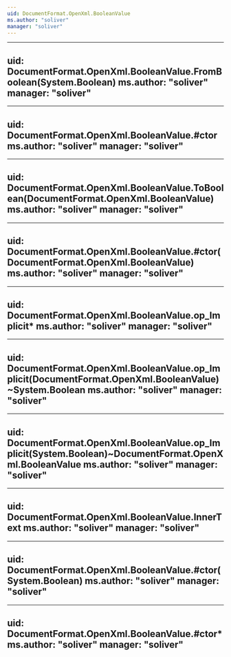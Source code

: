 ```yaml
---
uid: DocumentFormat.OpenXml.BooleanValue
ms.author: "soliver"
manager: "soliver"
---
```


---
uid: DocumentFormat.OpenXml.BooleanValue.FromBoolean(System.Boolean)
ms.author: "soliver"
manager: "soliver"
---

---
uid: DocumentFormat.OpenXml.BooleanValue.#ctor
ms.author: "soliver"
manager: "soliver"
---

---
uid: DocumentFormat.OpenXml.BooleanValue.ToBoolean(DocumentFormat.OpenXml.BooleanValue)
ms.author: "soliver"
manager: "soliver"
---

---
uid: DocumentFormat.OpenXml.BooleanValue.#ctor(DocumentFormat.OpenXml.BooleanValue)
ms.author: "soliver"
manager: "soliver"
---

---
uid: DocumentFormat.OpenXml.BooleanValue.op_Implicit*
ms.author: "soliver"
manager: "soliver"
---

---
uid: DocumentFormat.OpenXml.BooleanValue.op_Implicit(DocumentFormat.OpenXml.BooleanValue)~System.Boolean
ms.author: "soliver"
manager: "soliver"
---

---
uid: DocumentFormat.OpenXml.BooleanValue.op_Implicit(System.Boolean)~DocumentFormat.OpenXml.BooleanValue
ms.author: "soliver"
manager: "soliver"
---

---
uid: DocumentFormat.OpenXml.BooleanValue.InnerText
ms.author: "soliver"
manager: "soliver"
---

---
uid: DocumentFormat.OpenXml.BooleanValue.#ctor(System.Boolean)
ms.author: "soliver"
manager: "soliver"
---

---
uid: DocumentFormat.OpenXml.BooleanValue.#ctor*
ms.author: "soliver"
manager: "soliver"
---
